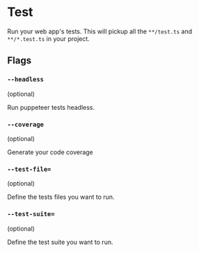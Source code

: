 # Test

Run your web app's tests. This will pickup all the `**/test.ts` and `**/*.test.ts` in your project.

## Flags

### `--headless`

(optional)

Run puppeteer tests headless. 

### `--coverage`

(optional)

Generate your code coverage

### `--test-file=`

(optional)

Define the tests files you want to run.

### `--test-suite=`

(optional)

Define the test suite you want to run.
